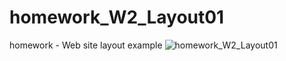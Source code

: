 # homework_W2_Layout01
 homework - Web site layout example
![homework_W2_Layout01](https://user-images.githubusercontent.com/67919936/97061073-297ce880-159e-11eb-8cec-5a77f45c2676.JPG)
